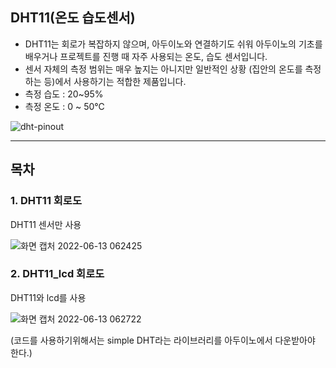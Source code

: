 ## DHT11(온도 습도센서)

- DHT11는 회로가 복잡하지 않으며, 아두이노와 연결하기도 쉬워 아두이노의 기초를 배우거나 프로젝트를 진행 때 자주 사용되는 온도, 습도 센서입니다.
- 센서 자체의 측정 범위는 매우 높지는 아니지만 일반적인 상황 (집안의 온도를 측정하는 등)에서 사용하기는 적합한 제품입니다.
- 측정 습도 : 20~95%
- 측정 온도 : 0 ~ 50℃

![dht-pinout](https://user-images.githubusercontent.com/102521625/173254540-1379b4ae-244e-44d7-8a9f-cfa461fc9c1b.jpg)

___
## 목차

### 1. DHT11 회로도

DHT11 센서만 사용

![화면 캡처 2022-06-13 062425](https://user-images.githubusercontent.com/102521625/173254595-8daa2f45-39c5-4fbe-a349-4cf21a2056c0.jpg)

### 2. DHT11_lcd 회로도

DHT11와 lcd를 사용

![화면 캡처 2022-06-13 062722](https://user-images.githubusercontent.com/102521625/173254628-f958e65c-baa5-454b-8f2e-cc048f8ce9f9.jpg)



(코드를 사용하기위해서는 simple DHT라는 라이브러리를 아두이노에서 다운받아야 한다.)
